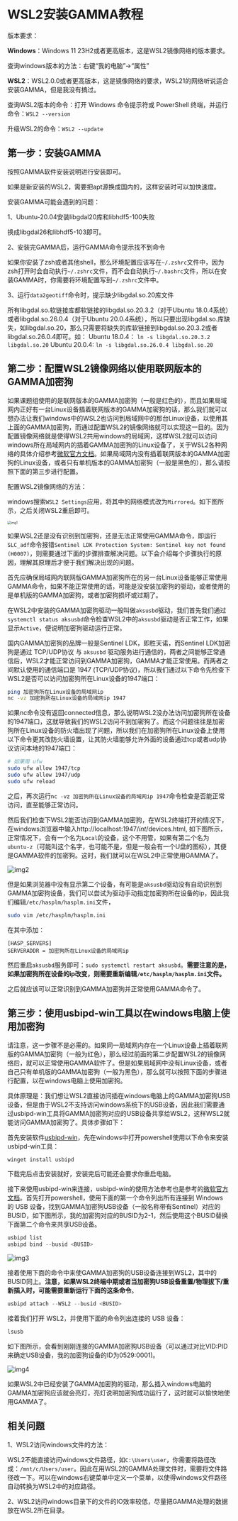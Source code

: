 # WSL2安装GAMMA教程

版本要求：

**Windows**：Windows 11 23H2或者更高版本，这是WSL2镜像网络的版本要求。

查询windows版本的方法：右键“我的电脑”→“属性”

**WSL2**：WSL2.0.0或者更高版本，这是镜像网络的要求，WSL21的网络听说适合安装GAMMA，但是我没有搞过。

查询WSL2版本的命令：打开 Windows 命令提示符或 PowerShell 终端，并运行命令：`WSL2 --version`

升级WSL2的命令：`WSL2 --update`

## 第一步：安装GAMMA

按照GAMMA软件安装说明进行安装即可。

如果是新安装的WSL2，需要把apt源换成国内的，这样安装时可以加快速度。

安装GAMMA可能会遇到的问题：

1、Ubuntu-20.04安装libgdal20库和libhdf5-100失败

换成libgdal26和libhdf5-103即可。

2、安装完GAMMA后，运行GAMMA命令提示找不到命令

如果你安装了zsh或者其他shell，那么环境配置应该写在`~/.zshrc`文件中，因为zsh打开时会自动执行`~/.zshrc`文件，而不会自动执行`~/.bashrc`文件，所以在安装GAMMA时，你需要将环境配置写到`~/.zshrc`文件中。

3、运行`data2geotiff`命令时，提示缺少libgdal.so.20库文件

所有libgdal.so.软链接库都软链接的libgdal.so.20.3.2（对于Ubuntu 18.0.4系统）或者libgdal.so.26.0.4（对于Ubuntu 20.0.4系统），所以只要出现libgdal.so.库缺失，如libgdal.so.20，那么只需要将缺失的库软链接到libgdal.so.20.3.2或者libgdal.so.26.0.4即可。如：
Ubuntu 18.0.4： `ln -s libgdal.so.20.3.2 libgdal.so.20`
Ubuntu 20.0.4:   `ln -s libgdal.so.26.0.4 libgdal.so.20`

## 第二步：配置WSL2镜像网络以使用联网版本的GAMMA加密狗

如果课题组使用的是联网版本的GAMMA加密狗（一般是红色的），而且如果局域网内正好有一台Linux设备插着联网版本的GAMMA加密狗的话，那么我们就可以想办法让我们windows中的WSL2也访问到局域网中的那台Linux设备，以使用其上面的GAMMA加密狗，而通过配置WSL2的镜像网络就可以实现这一目的。因为配置镜像网络就是使得WSL2共用windows的局域网，这样WSL2就可以访问windows所在局域网内的插着GAMMA加密狗的Linux设备了，关于WSL2各种网络的具体介绍参考[微软官方文档](https://learn.microsoft.com/zh-cn/windows/WSL2/networking)。如果局域网内没有插着联网版本的GAMMA加密狗的Linux设备，或者只有单机版本的GAMMA加密狗（一般是黑色的），那么请按照下面的第三步进行配置。

配置WSL2镜像网络的方法：

windows搜索`WSL2 Settings`应用，将其中的网络模式改为`Mirrored`。如下图所示，之后关闭WSL2重启即可。

<img src="../imgs/img1.png" alt="img1" style="zoom:50%; margin: 0 auto; display: block;" />

如果WSL2还是没有识别到加密狗，还是无法正常使用GAMMA命令，即运行`SLC_adf`命令报错`Sentinel LDK Protection System: Sentinel key not found (H0007)`，则需要通过下面的步骤排查解决问题。以下会介绍每个步骤执行的原因，理解其原理后才便于我们解决出现的问题。

首先应确保局域网内联网版GAMMA加密狗所在的另一台Linux设备能够正常使用GAMMA命令，如果不能正常使用的话，可能是没安装加密狗的驱动，或者使用的是单机版的GAMMA加密狗，或者加密狗损坏或过期了。

在WSL2中安装的GAMMA加密狗驱动一般叫做`aksusbd`驱动，我们首先我们通过`systemctl status aksusbd`命令检查WSL2中的`aksusbd`驱动是否正常工作，如果显示`Active`，便说明加密狗驱动运行正常。

国内GAMMA加密狗的品牌一般是Sentinel LDK，即胜天诺，而Sentinel LDK加密狗是通过 TCP/UDP协议 与 `aksusbd` 驱动服务进行通信的，两者之间能够正常通信后，WSL2才能正常访问到GAMMA加密狗，GAMMA才能正常使用。而两者之间默认使用的通信端口是 1947 (TCP/UDP协议)，所以我们通过以下命令先检查下WSL2是否可以访问加密狗所在Linux设备的1947端口：

```bash
ping 加密狗所在Linux设备的局域网ip
nc -vz 加密狗所在Linux设备的局域网ip 1947
```

如果nc命令没有返回connected信息，那么说明WSL2没办法访问加密狗所在设备的1947端口，这就导致我们的WSL2访问不到加密狗了。而这个问题往往是加密狗所在Linux设备的防火墙出现了问题，所以我们在加密狗所在Linux设备上使用以下命令更其改防火墙设置，让其防火墙能够允许外面的设备通过tcp或者udp协议访问本地的1947端口：

```bash
# 如果用 ufw
sudo ufw allow 1947/tcp
sudo ufw allow 1947/udp
sudo ufw reload
```

之后，再次运行`nc -vz 加密狗所在Linux设备的局域网ip 1947`命令检查是否能正常访问，直至能够正常访问。

然后我们检查下WSL2能否访问到GAMMA加密狗，在WSL2终端打开的情况下，在windows浏览器中输入http://localhost:1947/_int_/devices.html, 如下图所示，正常情况下，会有一个名为`Local`的设备，这个不用管，如果有第二个名为`ubuntu-z`（可能叫这个名字，也可能不是，但是一般会有一个U盘的图标），其便是GAMMA软件的加密狗。这时，我们就可以在WSL2中正常使用GAMMA了。

![img2](../imgs/img2.png)

但是如果浏览器中没有显示第二个设备，有可能是`aksusbd`驱动没有自动识别到GAMMA加密狗设备，我们可以尝试为驱动手动指定加密狗所在设备的ip，因此我们编辑`/etc/hasplm/hasplm.ini`文件，

```bash
sudo vim /etc/hasplm/hasplm.ini
```

在其中添加：

```text
[HASP_SERVERS]
SERVERADDR = 加密狗所在Linux设备的局域网ip
```

然后重启`aksusbd`服务即可：`sudo systemctl restart aksusbd`。**需要注意的是，如果加密狗所在设备的ip改变，则需要重新编辑`/etc/hasplm/hasplm.ini`文件。**

之后就应该可以正常识别到GAMMA加密狗并正常使用GAMMA命令了。

## 第三步：使用usbipd-win工具以在windows电脑上使用加密狗

请注意，这一步骤不是必需的。如果同一局域网内存在一个Linux设备上插着联网版的GAMMA加密狗（一般为红色），那么经过前面的第二步配置WSL2的镜像网络后，就可以正常使用GAMMA软件了。但是如果局域网中没有Linux设备，或者自己只有单机版的GAMMA加密狗（一般为黑色），那么就可以按照下面的步骤进行配置，以在windows电脑上使用加密狗。

具体原理是：我们想让WSL2直接访问插在windows电脑上的GAMMA加密狗USB设备，但是由于WSL2不支持访问windows系统下的USB设备，因此我们需要通过usbipd-win工具将GAMMA加密狗对应的USB设备共享给WSL2，这样WSL2就能访问GAMMA加密狗了。具体步骤如下：

首先安装软件[usbipd-win](https://github.com/dorssel/usbipd-win)，先在windows中打开powershell使用以下命令来安装usbipd-win工具：

```powershell
winget install usbipd
```

下载完后点击安装就好，安装完后可能还会要求你重启电脑。

接下来使用usbipd-win来连接，usbipd-win的使用方法参考也是参考的[微软官方文档](https://learn.microsoft.com/zh-cn/windows/WSL2/connect-usb)。首先打开powershell，使用下面的第一个命令列出所有连接到 Windows 的 USB 设备，找到GAMMA加密狗USB设备（一般名称带有Sentinel）对应的BUSID，如下图所示，我的加密狗对应的BUSID为2-1，然后使用这个BUSID替换下面第二个命令来共享USB设备。

```powershell
usbipd list
usbipd bind --busid <BUSID>
```

![img3](../imgs/img3.png)

接着使用下面的命令中来使GAMMA加密狗的USB设备连接到WSL2，其中的BUSID同上。**注意，如果WSL2终端中期或者当加密狗USB设备重置/物理拔下/重新插入时，可能需要重新运行下面的这条命令**。

```powershell
usbipd attach --WSL2 --busid <BUSID>
```

接着我们打开 WSL2，并使用下面的命令列出连接的 USB 设备：

```bash
lsusb
```

如下图所示，会看到刚刚连接的GAMMA加密狗USB设备（可以通过对比VID:PID来确定USB设备，我的加密狗设备的ID为0529:0001)。

![img4](../imgs/img4.png)

如果WSL2中已经安装了GAMMA加密狗的驱动，那么插入windows电脑的GAMMA加密狗应该就会亮灯，亮灯说明加密狗成功运行了，这时就可以愉快地使用GAMMA了。

## 相关问题

1、WSL2访问windows文件的方法：

WSL2不能直接访问windows文件路径，如`C:\Users\user`，你需要将路径改成：`/mnt/c/Users/user`。因此在用WSL2的GAMMA处理文件时，需要将文件路径改一下。可以在windows右键菜单中定义一个菜单，以使得windows文件路径自动转换为WSL2中的对应路径。


2、WSL2访问windows目录下的文件的IO效率较低，尽量把GAMMA处理的数据放在WSL2所在目录。
